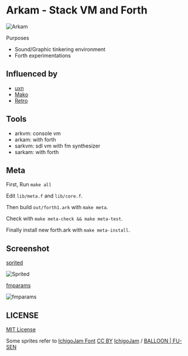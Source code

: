 # Arkam - Stack VM and Forth

![Arkam](misc/logo.png)

Purposes

- Sound/Graphic tinkering environment
- Forth experimentations



## Influenced by

- [uxn](https://wiki.xxiivv.com/site/uxn.html)
- [Mako](https://github.com/JohnEarnest/Mako)
- [Retro](http://www.retroforth.org/)



## Tools

- arkvm: console vm
- arkam: with forth
- sarkvm: sdl vm with fm synthesizer
- sarkam: with forth



## Meta

First, Run `make all`

Edit `lib/meta.f` and `lib/core.f`.

Then build `out/forth1.ark` with `make meta`.

Check with `make meta-check && make meta-test`.

Finally install new forth.ark with `make meta-install`.


## Screenshot

[sprited](tools/sprited.f)

![Sprited](misc/ss_sprited.png)


[fmparams](example/fmparams.f)

![fmparams](misc/ss_fmparams.png)


## LICENSE


[MIT License](LICENSE.txt)


Some sprites refer to [IchigoJam Font](https://15jamrecipe.jimdofree.com/%E3%83%84%E3%83%BC%E3%83%AB/%E3%83%95%E3%82%A9%E3%83%B3%E3%83%88-truetype/)
[CC BY](http://creativecommons.org/licenses/by/4.0/) [IchigoJam](https://ichigojam.net/) / [BALLOON | FU-SEN](https://15jamrecipe.jimdofree.com/)

